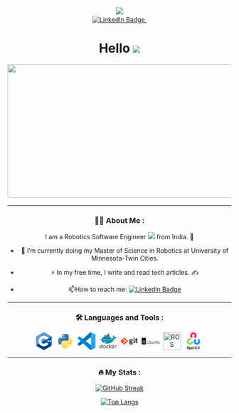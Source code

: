 <div id="header" align="center">
  <img src="https://media2.giphy.com/media/bGgsc5mWoryfgKBx1u/200w.gif?cid=6c09b952vex80dfx6nzjard60x2v0q85k9mj5qmx78y1hvol&ep=v1_gifs_search&rid=200w.gif&ct=g" width="100"/>
  <div id="badges">
    <a href="https://www.linkedin.com/in/vgshenoy/">
      <img src="https://img.shields.io/badge/LinkedIn-blue?style=for-the-badge&logo=linkedin&logoColor=white" alt="LinkedIn Badge"/>
    </a>
  <img src="https://komarev.com/ghpvc/?username=ShenoyVaradaraya&style=flat-square&color=blue" alt=""/>
  <h1>
     Hello
    <img src="https://media.giphy.com/media/hvRJCLFzcasrR4ia7z/giphy.gif" width="30px"/>
  </h1>
</div>
<div align="center">
  <img src="https://media.giphy.com/media/dWesBcTLavkZuG35MI/giphy.gif" width="600" height="300"/>
</div>

---

### :woman_technologist: About Me :
I am a Robotics Software Engineer <img src="https://media.giphy.com/media/WUlplcMpOCEmTGBtBW/giphy.gif" width="30"> from India. 🤖
- :telescope: I’m currently doing my Master of Science in Robotics at University of Minnesota-Twin Cities.

- :zap: In my free time, I write and read tech articles. ✍️ 

- :mailbox:How to reach me: [![Linkedin Badge](https://img.shields.io/badge/LinkedIn-0077B5?style=for-the-badge&logo=linkedin&logoColor=white)](https://www.linkedin.com/in/vgshenoy/)

---

### :hammer_and_wrench: Languages and Tools :
<div>
  <img src="https://github.com/devicons/devicon/blob/master/icons/cplusplus/cplusplus-original.svg" title="C++" alt="C++" width="40" height="40"/>&nbsp;
  <img src="https://github.com/devicons/devicon/blob/master/icons/python/python-original.svg" title="Python" alt="Python" width="40" height="40"/>&nbsp;
  <img src="https://github.com/devicons/devicon/blob/master/icons/vscode/vscode-original.svg" title="VSCODE alt="VSCODE" width="40" height="40"/>&nbsp;
  <img src="https://github.com/devicons/devicon/blob/master/icons/docker/docker-original-wordmark.svg" title="Docker" alt="Docker" width="40" height="40"/>&nbsp;
  <img src="https://github.com/devicons/devicon/blob/master/icons/git/git-original-wordmark.svg" title="Git" **alt="Git" width="40" height="40"/>&nbsp;
  <img src="https://github.com/devicons/devicon/blob/master/icons/ubuntu/ubuntu-plain-wordmark.svg" title="Ubuntu" **alt="Ubuntu" width="40" height="40"/>&nbsp;
  <img src="https://upload.wikimedia.org/wikipedia/commons/b/bb/Ros_logo.svg" title="ROS" **alt="ROS" width="40" height="40"/>&nbsp;
  <img src="https://github.com/devicons/devicon/blob/master/icons/opencv/opencv-original-wordmark.svg" title="OpenCV" **alt="OpenCV" width="40" height="40"/>&nbsp;
  
  
  
</div>

---

### :fire: My Stats :
[![GitHub Streak](http://github-readme-streak-stats.herokuapp.com?user=ShenoyVaradaraya&theme=dark&background=000000)](https://git.io/streak-stats)

[![Top Langs](https://github-readme-stats.vercel.app/api/top-langs/?username=ShenoyVaradaraya&layout=compact&theme=vision-friendly-dark)](https://github.com/anuraghazra/github-readme-stats)

